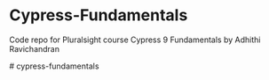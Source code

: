 # Cypress-Fundamentals
Code repo for Pluralsight course Cypress 9 Fundamentals by Adhithi Ravichandran

#   c y p r e s s - f u n d a m e n t a l s  
 